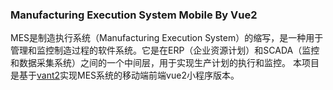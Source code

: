 ### Manufacturing Execution System Mobile By Vue2
MES是制造执行系统（Manufacturing Execution System）的缩写，是一种用于管理和监控制造过程的软件系统。它是在ERP（企业资源计划）和SCADA（监控和数据采集系统）之间的一个中间层，用于实现生产计划的执行和监控。
本项目是基于[vant2](https://vant-ui.github.io/vant/v2/#/zh-CN/)实现MES系统的移动端前端vue2小程序版本。